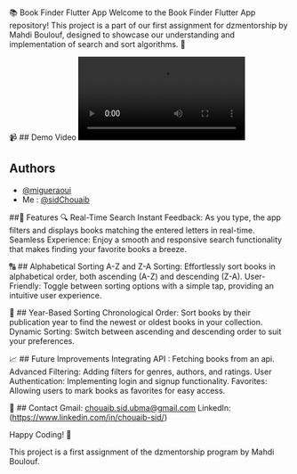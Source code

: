 📚 Book Finder Flutter App
Welcome to the Book Finder Flutter App repository! This project is a part of our first assignment for dzmentorship by Mahdi Boulouf, designed to showcase our understanding and implementation of search and sort algorithms. 🚀

📹 ## Demo Video ![](https://raw.githubusercontent.com/sidChouaib/Books_App/blob/main/search%20and%20sort%20book%20app.mp4)
## Authors
- [@migueraoui](https://github.com/migueraoui)
- Me : [@sidChouaib](https://github.com/sidChouaib)

 ##🌟 Features
🔍 Real-Time Search
Instant Feedback: As you type, the app filters and displays books matching the entered letters in real-time.
Seamless Experience: Enjoy a smooth and responsive search functionality that makes finding your favorite books a breeze.

🔠 ## Alphabetical Sorting
A-Z and Z-A Sorting: Effortlessly sort books in alphabetical order, both ascending (A-Z) and descending (Z-A).
User-Friendly: Toggle between sorting options with a simple tap, providing an intuitive user experience.

📅 ## Year-Based Sorting
Chronological Order: Sort books by their publication year to find the newest or oldest books in your collection.
Dynamic Sorting: Switch between ascending and descending order to suit your preferences.

📈 ## Future Improvements
Integrating API : Fetching books from an api.
Advanced Filtering: Adding filters for genres, authors, and ratings.
User Authentication: Implementing login and signup functionality.
Favorites: Allowing users to mark books as favorites for easy access.

📧 ## Contact
Gmail: chouaib.sid.ubma@gmail.com
LinkedIn: (https://www.linkedin.com/in/chouaib-sid/)

Happy Coding! 🎉

This project is a first assignment of the dzmentorship program by Mahdi Boulouf.

